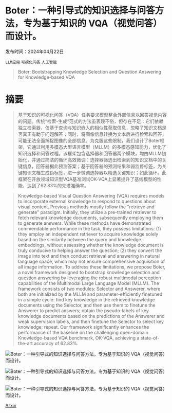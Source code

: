 # Boter：一种引导式的知识选择与问答方法，专为基于知识的 VQA（视觉问答）而设计。

发布时间：2024年04月22日

`LLM应用` `可视化问答` `人工智能`

> Boter: Bootstrapping Knowledge Selection and Question Answering for Knowledge-based VQA

# 摘要

> 基于知识的可视化问答（VQA）任务要求模型整合外部信息以回答视觉内容的问题。传统“检索-生成”范式的方法虽表现不俗，但存在不足：它们依赖独立检索器，仅基于查询与知识嵌入的相似性获取信息，忽略了知识文档是否真正有助于问题解答；同时，将图像信息转换为文本后进行检索和回答，可能无法全面捕捉图像的全部信息。为克服这些限制，我们设计了Boter框架，它通过利用多模态大型语言模型（MLLM）的多模态感知能力，优化了知识选择和问答过程。该框架包含选择器和回答器两个模块，均由MLLM初始化，并通过简洁的循环高效微调：选择器筛选出检索到的知识文档中的关键信息，回答器据此预测答案；基于回答器的预测结果和弱监督标签，为关键知识文档生成伪标签，进一步微调选择器以精选关键知识；如此循环。此框架在开放领域知识型VQA基准测试OK-VQA上显著提升了基线模型的性能，达到了62.83%的先进准确率。

> Knowledge-based Visual Question Answering (VQA) requires models to incorporate external knowledge to respond to questions about visual content. Previous methods mostly follow the "retrieve and generate" paradigm. Initially, they utilize a pre-trained retriever to fetch relevant knowledge documents, subsequently employing them to generate answers. While these methods have demonstrated commendable performance in the task, they possess limitations: (1) they employ an independent retriever to acquire knowledge solely based on the similarity between the query and knowledge embeddings, without assessing whether the knowledge document is truly conducive to helping answer the question; (2) they convert the image into text and then conduct retrieval and answering in natural language space, which may not ensure comprehensive acquisition of all image information. To address these limitations, we propose Boter, a novel framework designed to bootstrap knowledge selection and question answering by leveraging the robust multimodal perception capabilities of the Multimodal Large Language Model (MLLM). The framework consists of two modules: Selector and Answerer, where both are initialized by the MLLM and parameter-efficiently finetuned in a simple cycle: find key knowledge in the retrieved knowledge documents using the Selector, and then use them to finetune the Answerer to predict answers; obtain the pseudo-labels of key knowledge documents based on the predictions of the Answerer and weak supervision labels, and then finetune the Selector to select key knowledge; repeat. Our framework significantly enhances the performance of the baseline on the challenging open-domain Knowledge-based VQA benchmark, OK-VQA, achieving a state-of-the-art accuracy of 62.83%.

![Boter：一种引导式的知识选择与问答方法，专为基于知识的 VQA（视觉问答）而设计。](../../..//opt/data/Projects/HuggingArxiv/paper_images/2404.13947/x1.png)

![Boter：一种引导式的知识选择与问答方法，专为基于知识的 VQA（视觉问答）而设计。](../../..//opt/data/Projects/HuggingArxiv/paper_images/2404.13947/x2.png)

![Boter：一种引导式的知识选择与问答方法，专为基于知识的 VQA（视觉问答）而设计。](../../..//opt/data/Projects/HuggingArxiv/paper_images/2404.13947/x3.png)

[Arxiv](https://arxiv.org/abs/2404.13947)